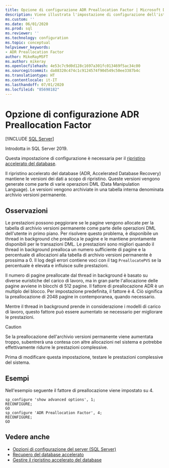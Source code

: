 ```yaml
---
title: Opzione di configurazione ADR Preallocation Factor | Microsoft Docs
description: Viene illustrata l'impostazione di configurazione dell'istanza di SQL Server per il fattore di preallocazione ADR.
ms.custom: ''
ms.date: 06/01/2020
ms.prod: sql
ms.reviewer: ''
ms.technology: configuration
ms.topic: conceptual
helpviewer_keywords:
- ADR Preallocation Factor
author: MikeRayMSFT
ms.author: mikeray
ms.openlocfilehash: 4e53c7c9d0d128c1697a301fc013469f5ac34c00
ms.sourcegitcommit: da88320c474c1c9124574f90d549c50ee3387b4c
ms.translationtype: HT
ms.contentlocale: it-IT
ms.lasthandoff: 07/01/2020
ms.locfileid: "85698182"
---
```

# <a name="adr-preallocation-factor-configuration-option"></a>Opzione di configurazione ADR Preallocation Factor

 [!INCLUDE [SQL Server](../../includes/applies-to-version/sqlserver.md)]

Introdotta in SQL Server 2019.

Questa impostazione di configurazione è necessaria per il [ripristino accelerato del database](../../relational-databases/accelerated-database-recovery-concepts.md).

Il ripristino accelerato del database (ADR, Accelerated Database Recovery) mantiene le versioni dei dati a scopo di ripristino. Queste versioni vengono generate come parte di varie operazioni DML (Data Manipulation Language). Le versioni vengono archiviate in una tabella interna denominata archivio versioni permanente. 

## <a name="remarks"></a>Osservazioni  

Le prestazioni possono peggiorare se le pagine vengono allocate per la tabella di archivio versioni permanente come parte delle operazioni DML dell'utente in primo piano. Per risolvere questo problema, è disponibile un thread in background che prealloca le pagine e le mantiene prontamente disponibili per le transazioni DML. Le prestazioni sono migliori quando il thread in background prealloca un numero sufficiente di pagine e la percentuale di allocazioni alla tabella di archivio versioni permanente è prossima a 0. Il log degli errori contiene voci con il tag `PreallocatePVS` se la percentuale è elevata e influisce sulle prestazioni.

Il numero di pagine preallocate dal thread in background è basato su diverse euristiche del carico di lavoro, ma in gran parte l'allocazione delle pagine avviene in blocchi di 512 pagine. Il fattore di preallocazione ADR è un multiplo del blocco. Per impostazione predefinita, il fattore è 4. Ciò significa la preallocazione di 2048 pagine in contemporanea, quando necessario. 

Mentre il thread in background prende in considerazione i modelli di carico di lavoro, questo fattore può essere aumentato se necessario per migliorare le prestazioni.

> [!CAUTION]
> Se la preallocazione dell'archivio versioni permanente viene aumentata troppo, subentrerà una contesa con altre allocazioni nel sistema e potrebbe effettivamente ridurre le prestazioni complessive.
>
> Prima di modificare questa impostazione, testare le prestazioni complessive del sistema.

## <a name="examples"></a>Esempi  

Nell'esempio seguente il fattore di preallocazione viene impostato su 4.

```tsql
sp_configure 'show advanced options', 1;
RECONFIGURE;
GO 
sp_configure 'ADR Preallocation Factor', 4;
RECONFIGURE;
GO
```

## <a name="see-also"></a>Vedere anche  

- [Opzioni di configurazione del server &#40;SQL Server&#41;](../../database-engine/configure-windows/server-configuration-options-sql-server.md)
- [Recupero del database accelerato](../../relational-databases/accelerated-database-recovery-concepts.md)
- [Gestire il ripristino accelerato del database](../../relational-databases/accelerated-database-recovery-management.md)